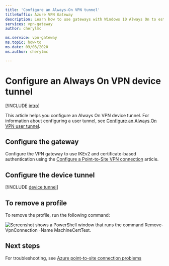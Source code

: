 ```yaml
---
title: 'Configure an Always-On VPN tunnel'
titleSuffix: Azure VPN Gateway
description: Learn how to use gateways with Windows 10 Always On to establish and configure persistent device tunnels to Azure.
services: vpn-gateway
author: cherylmc

ms.service: vpn-gateway
ms.topic: how-to
ms.date: 09/03/2020
ms.author: cherylmc

---
```

# Configure an Always On VPN device tunnel

[!INCLUDE [intro](../../includes/vpn-gateway-vwan-always-on-intro.md)]

This article helps you configure an Always On VPN device tunnel. For information about configuring a user tunnel, see [Configure an Always On VPN user tunnel](vpn-gateway-howto-always-on-user-tunnel.md).

## Configure the gateway

Configure the VPN gateway to use IKEv2 and certificate-based authentication using the [Configure a Point-to-Site VPN connection](vpn-gateway-howto-point-to-site-resource-manager-portal.md) article.

## Configure the device tunnel

[!INCLUDE [device tunnel](../../includes/vpn-gateway-vwan-always-on-device.md)]

## To remove a profile

To remove the profile, run the following command:

![Screenshot shows a PowerShell window that runs the command Remove-VpnConnection -Name MachineCertTest.](./media/vpn-gateway-howto-always-on-device-tunnel/cleanup.png)

## Next steps

For troubleshooting, see [Azure point-to-site connection problems](vpn-gateway-troubleshoot-vpn-point-to-site-connection-problems.md)
